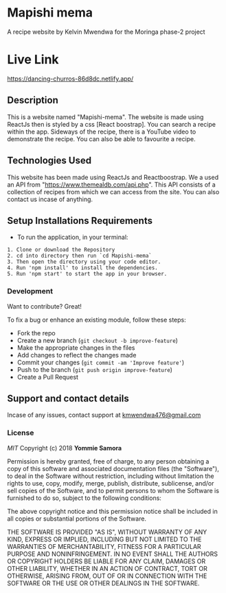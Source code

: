 # Mapishi mema

A recipe website by Kelvin Mwendwa for the Moringa phase-2 project

# Live Link

https://dancing-churros-86d8dc.netlify.app/

## Description

This is a website named "Mapishi-mema". The website is made using ReactJs then is styled by a css [React boostrap]. You can search a recipe within the app. Sideways of the recipe, there is a YouTube video to demonstrate the recipe. You can also be able to favourite a recipe.


## Technologies Used 

This website has been made using ReactJs and Reactboostrap. We a used an API from "https://www.themealdb.com/api.php". This API consists of a collection of recipes from which we can access from the site. You can also contact us incase of anything.

## Setup Installations Requirements
   * To run the application, in your terminal:

    1. Clone or download the Repository
    2. cd into directory then run `cd Mapishi-mema`
    3. Then open the directory using your code editor.
    4. Run 'npm install' to install the dependencies.
    5. Run 'npm start' to start the app in your browser.
  

### Development

Want to contribute? Great!

To fix a bug or enhance an existing module, follow these steps:

- Fork the repo
- Create a new branch (`git checkout -b improve-feature`)
- Make the appropriate changes in the files
- Add changes to reflect the changes made
- Commit your changes (`git commit -am 'Improve feature'`)
- Push to the branch (`git push origin improve-feature`)
- Create a Pull Request 

## Support and contact details

Incase of any issues, contact support at kmwendwa476@gmail.com

### License

*MIT*
Copyright (c) 2018 **Yommie Samora**

Permission is hereby granted, free of charge, to any person obtaining a copy of this software and associated documentation files (the "Software"), to deal in the Software without restriction, including without limitation the rights to use, copy, modify, merge, publish, distribute, sublicense, and/or sell copies of the Software, and to permit persons to whom the Software is furnished to do so, subject to the following conditions:

The above copyright notice and this permission notice shall be included in all copies or substantial portions of the Software.

THE SOFTWARE IS PROVIDED "AS IS", WITHOUT WARRANTY OF ANY KIND, EXPRESS OR IMPLIED, INCLUDING BUT NOT LIMITED TO THE WARRANTIES OF MERCHANTABILITY, FITNESS FOR A PARTICULAR PURPOSE AND NONINFRINGEMENT. IN NO EVENT SHALL THE AUTHORS OR COPYRIGHT HOLDERS BE LIABLE FOR ANY CLAIM, DAMAGES OR OTHER LIABILITY, WHETHER IN AN ACTION OF CONTRACT, TORT OR OTHERWISE, ARISING FROM, OUT OF OR IN CONNECTION WITH THE SOFTWARE OR THE USE OR OTHER DEALINGS IN THE SOFTWARE.
